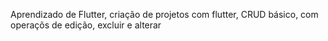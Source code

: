Aprendizado de Flutter, criação de projetos com flutter, CRUD básico, com operaçõs de edição, excluir e alterar

